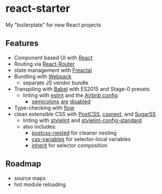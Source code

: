 # react-starter
My "boilerplate" for new React projects

## Features

* Component based UI with [React][react]
* Routing via [React-Router][rr]
* state management with [Freactal][freactal]
* Bundling with [Webpack][webpack]
  * separate JS vendor bundle
* Transpiling with [Babel][babel] with ES2015 and Stage-0 presets
  * linting with [eslint][eslint] and the [Airbnb config][airbnb]
    * [semicolons][semi1] [are][semi2] [disabled][semi3]
* Type-checking with [flow][flow]
* clean extensible CSS with [PostCSS][postcss], [cssnext][cssnext], and [SugarSS][sugarss]
  * linting with [stylelint][stylint] and [stylelint-config-standard][stylconf]
  * also includes:
    * [postcss-nested][nested] for cleaner nesting
    * [css-variables][cssvars] for selector-local variables
    * [inherit][cssinherit] for selector composition

[react]: https://reactjs.org
[rr]: https://reacttraining.com/react-router/web/
[freactal]: https://github.com/FormidableLabs/freactal
[webpack]: https://webpack.js.org
[babel]: https://babeljs.io
[eslint]: http://eslint.org/
[airbnb]: https://github.com/airbnb/javascript
[semi1]: http://blog.izs.me/post/2353458699/an-open-letter-to-javascript-leaders-regarding
[semi2]: http://inimino.org/~inimino/blog/javascript_semicolons
[semi3]: https://www.youtube.com/watch?v=gsfbh17Ax9I
[flow]: https://flow.org/
[postcss]: http://postcss.org
[cssnext]: https://cssnext.io
[sugarss]: https://github.com/postcss/sugarss
[nested]: https://github.com/postcss/postcss-nested
[cssinherit]: https://github.com/GarthDB/postcss-inherit
[cssvars]: https://github.com/MadLittleMods/postcss-css-variables
[stylint]: https://stylelint.io
[stylconf]: https://github.com/stylelint/stylelint-config-standard

## Roadmap
* source maps
* hot module reloading

